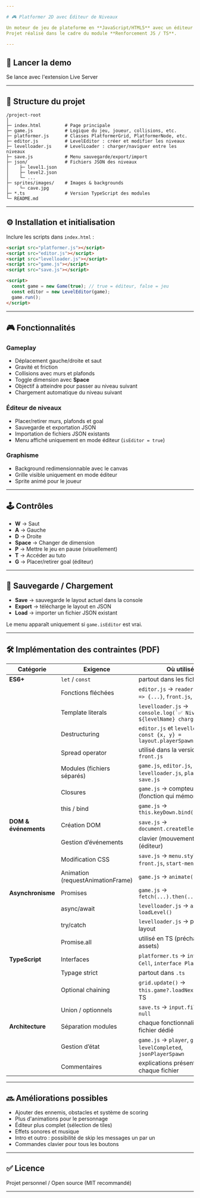 ```yaml
---

# 🎮 Platformer 2D avec Éditeur de Niveaux

Un moteur de jeu de plateforme en **JavaScript/HTML5** avec un éditeur intégré pour créer, modifier et charger des niveaux.
Projet réalisé dans le cadre du module **Renforcement JS / TS**.

---
```


## 🚀 Lancer la demo

Se lance avec l'extension Live Server

---

## 📂 Structure du projet

```
/project-root
│
├─ index.html         # Page principale
├─ game.js            # Logique du jeu, joueur, collisions, etc.
├─ platformer.js      # Classes PlatformerGrid, PlatformerNode, etc.
├─ editor.js          # LevelEditor : créer et modifier les niveaux
├─ levelloader.js     # LevelLoader : charger/naviguer entre les niveaux
├─ save.js            # Menu sauvegarde/export/import
├─ json/              # Fichiers JSON des niveaux
│    ├─ level1.json
│    ├─ level2.json
│    └─ ...
├─ sprites/images/    # Images & backgrounds
│    └─ cave.jpg
├─ *.ts               # Version TypeScript des modules
└─ README.md
```

---

## ⚙️ Installation et initialisation

Inclure les scripts dans `index.html` :

```html
<script src="platformer.js"></script>
<script src="editor.js"></script>
<script src="levelloader.js"></script>
<script src="game.js"></script>
<script src="save.js"></script>

<script>
  const game = new Game(true); // true = éditeur, false = jeu
  const editor = new LevelEditor(game);
  game.run();
</script>
```

---

## 🎮 Fonctionnalités

### Gameplay

* Déplacement gauche/droite et saut
* Gravité et friction
* Collisions avec murs et plafonds
* Toggle dimension avec **Space**
* Objectif à atteindre pour passer au niveau suivant
* Chargement automatique du niveau suivant

### Éditeur de niveaux

* Placer/retirer murs, plafonds et goal
* Sauvegarde et exportation JSON
* Importation de fichiers JSON existants
* Menu affiché uniquement en mode éditeur (`isEditor = true`)

### Graphisme

* Background redimensionnable avec le canvas
* Grille visible uniquement en mode éditeur
* Sprite animé pour le joueur

---

## 🕹️ Contrôles

* **W** → Saut
* **A** → Gauche
* **D** → Droite
* **Space** → Changer de dimension
* **P** → Mettre le jeu en pause (visuellement)
* **T** → Accéder au tuto
* **G** → Placer/retirer goal (éditeur)

---

## 💾 Sauvegarde / Chargement

* **Save** → sauvegarde le layout actuel dans la console
* **Export** → télécharge le layout en JSON
* **Load** → importer un fichier JSON existant

Le menu apparaît uniquement si `game.isEditor` est vrai.

---

## 🛠️ Implémentation des contraintes (PDF)

| Catégorie            | Exigence                          | Où utilisé ?                                                          |
| -------------------- | --------------------------------- | --------------------------------------------------------------------- |
| **ES6+**             | `let` / `const`                   | partout dans les fichiers                                             |
|                      | Fonctions fléchées                | `editor.js` → `reader.onload = e => {...}`, `front.js`, `audio.mjs`   |
|                      | Template literals                 | `levelloader.js` → ``console.log(`✅ Niveau ${levelName} chargé !`)`` |
|                      | Destructuring                     | `editor.js` et `levelloader.js` → `const {x, y} = layout.playerSpawn` |
|                      | Spread operator                   | utilisé dans la version TS et `front.js`                              |
|                      | Modules (fichiers séparés)        | `game.js`, `editor.js`, `levelloader.js`, `platformer.js`, `save.js`  |
|                      | Closures                          | `game.js` → compteur de sauts (fonction qui mémorise l’état)          |
|                      | this / bind                       | `game.js` → `this.keyDown.bind(this)`                                 |
| **DOM & événements** | Création DOM                      | `save.js` → `document.createElement("div")`                           |
|                      | Gestion d’événements              | clavier (mouvements), souris (éditeur)                                |
|                      | Modification CSS                  | `save.js` → `menu.style...`, `front.js`, `start-menu.mjs`             |
|                      | Animation (requestAnimationFrame) | `game.js` → `animate()`                                               |
| **Asynchronisme**    | Promises                          | `game.js` → `fetch(...).then(...)`                                    |
|                      | async/await                       | `levelloader.js` → `async loadLevel()`                                |
|                      | try/catch                         | `levelloader.js` → parsing layout                                     |
|                      | Promise.all                       | utilisé en TS (préchargement assets)                                  |
| **TypeScript**       | Interfaces                        | `platformer.ts` → `interface Cell`, `interface Player`                |
|                      | Typage strict                     | partout dans `.ts`                                                    |
|                      | Optional chaining                 | `grid.update()` → `this.game?.loadNextLevel()` en TS                  |
|                      | Union / optionnels                | `save.ts` → `input.files?.[0] ?? null`                                |
| **Architecture**     | Séparation modules                | chaque fonctionnalité dans un fichier dédié                           |
|                      | Gestion d’état                    | `game.js` → `player`, `grid`, `levelCompleted`, `jsonPlayerSpawn`     |
|                      | Commentaires                      | explications présentes dans chaque fichier                            |

---

## 🔜 Améliorations possibles

* Ajouter des ennemis, obstacles et système de scoring
* Plus d'animations pour le personnage
* Éditeur plus complet (sélection de tiles)
* Effets sonores et musique
* Intro et outro : possibilité de skip les messages un par un 
* Commandes clavier pour tous les boutons

---

## ✅ Licence

Projet personnel / Open source (MIT recommandé)

---

